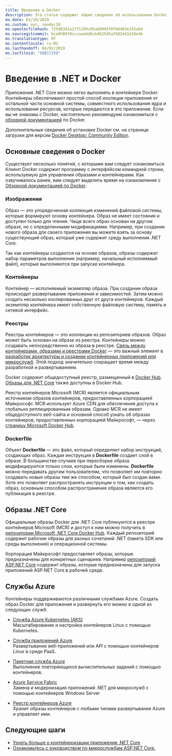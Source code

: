 ```yaml
---
title: Введение в Docker
description: Эта статья содержит общие сведения об использовании Docker в контексте приложения .NET Core.
ms.date: 03/20/2019
ms.custom: mvc, seodec18
ms.openlocfilehash: 725d8301a27f1109c85a89945f0fb8403e255ab4
ms.sourcegitcommit: bce0586f0cccaae6d6cbd625d5a7b824d1d3de4b
ms.translationtype: HT
ms.contentlocale: ru-RU
ms.lasthandoff: 04/02/2019
ms.locfileid: "58817259"
---
```

# <a name="introduction-to-net-and-docker"></a>Введение в .NET и Docker

Приложения .NET Core можно легко выполнять в контейнере Docker. Контейнеры обеспечивают простой способ изоляции приложения от остальной части основной системы, совместного использования ядра и использования ресурсов, которые передаются в это приложение. Если вы не знакомы с Docker, настоятельно рекомендуем ознакомиться с [обзорной документацией](https://docs.docker.com/engine/docker-overview/) по Docker.

Дополнительные сведения об установке Docker см. на странице загрузки для версии [Docker Desktop: Community Edition](https://www.docker.com/products/docker-desktop).

## <a name="docker-basics"></a>Основные сведения о Docker

Существует несколько понятий, с которыми вам следует ознакомиться. Клиент Docker содержит программу с интерфейсом командной строки, используемую для управления образами и контейнерами. Как озвучивалось ранее, вам следует выделить время на ознакомление с [Обзорной документацией по Docker](https://docs.docker.com/engine/docker-overview/). 

### <a name="images"></a>Изображения

Образ — это упорядоченная коллекция изменений файловой системы, которые формируют основу контейнера. Образ не имеет состояния и доступен только для чтения. Чаще всего образ основан на другом образе, но с определенными модификациями. Например, при создании нового образа для своего приложения вы можете взять за основу существующий образ, который уже содержит среду выполнения .NET Core.

Так как контейнеры создаются на основе образов, образы содержат набор параметров выполнения (например, начальный исполняемый файл), которые выполняются при запуске контейнера.

### <a name="containers"></a>Контейнеры

Контейнер — исполняемый экземпляр образа. При создании образа происходит развертывание приложения и зависимостей. Затем можно создать несколько изолированных друг от друга контейнеров. Каждый экземпляр контейнера имеет собственную файловую систему, память и сетевой интерфейс.

### <a name="registries"></a>Реестры

Реестры контейнеров — это коллекции из репозиториев образов. Образ может быть основан на образе из реестра. Контейнеры можно создавать непосредственно из образа в реестре. [Связь между контейнерами, образами и реестрами Docker](../../standard/microservices-architecture/container-docker-introduction/docker-containers-images-registries.md) — это важный элемент в [разработке архитектуры и создании контейнерных приложений или микрослужб](../../standard/microservices-architecture/architect-microservice-container-applications/index.md). Этой подход значительно сокращает время между разработкой и развертыванием.

Docker содержит общедоступный реестр, размещенный в [Docker Hub](https://hub.docker.com/). [Образы для .NET Core](https://hub.docker.com/_/microsoft-dotnet-core/) также доступны в Docker Hub. 

Реестр контейнеров Microsoft (MCR) является официальным источником образов контейнеров, предоставленных корпорацией Майкрософт. MCR использует Azure CDN для обеспечения доступа к глобально реплицированным образам. Однако MCR не имеет общедоступного веб-сайта и основной способ узнать об образах контейнеров, предоставленных корпорацией Майкрософт, — через [страницу Microsoft Docker Hub](https://hub.docker.com/_/microsoft-dotnet-core/).

### <a name="dockerfile"></a>Dockerfile

Объект **Dockerfile** — это файл, который определяет набор инструкций, создающих образ. Каждая инструкция в **Dockerfile** создает слой в образе. В большинстве случаев при пересборке образа модифицируются только слои, которые были изменены. **Dockerfile** можно передавать другим пользователям, что позволяет им повторно создавать новые образы тем же способом, который был создан вами. Хотя это позволяет распространять *инструкции* о том, как создать образ, основным способом распространения образа является его публикация в реестре.

## <a name="net-core-images"></a>Образы .NET Core

Официальные образы Docker для .NET Core публикуются в реестре контейнеров Microsoft (MCR) и доступ к ним можно получить в [репозитории Microsoft .NET Core Docker Hub](https://hub.docker.com/_/microsoft-dotnet-core/). Каждый репозиторий содержит рабочие образы для разных сочетаний .NET (пакета SDK или среды выполнения) и операционной системы. 

Корпорация Майкрософт предоставляет образы, которые предназначены для конкретных сценариев. Например [репозиторий ASP.NET Core](https://hub.docker.com/_/microsoft-dotnet-core-aspnet/) содержит образы, которые предназначены для запуска приложений ASP.NET Core в рабочей среде.

## <a name="azure-services"></a>Службы Azure

Контейнеры поддерживаются различными службами Azure. Создать образ Docker для приложения и развернуть его можно в одной из следующих служб:

* [Служба Azure Kubernetes (AKS)](https://azure.microsoft.com/services/kubernetes-service/)\
Масштабирование и настройка контейнеров Linux с помощью Kubernetes.

* [Служба приложений Azure](https://azure.microsoft.com/services/app-service/containers/)\
Развертывание веб-приложений или API с помощью контейнеров Linux в среде PaaS.

* [Пакетная служба Azure](https://azure.microsoft.com/services/batch/)\
Выполнение повторяющихся вычислительных заданий с помощью контейнеров.

* [Azure Service Fabric](https://azure.microsoft.com/services/service-fabric/)\
Замена и модернизация приложений .NET для микрослужб с помощью контейнеров Windows Server

* [Реестр контейнеров Azure](https://azure.microsoft.com/services/container-registry/)\
Хранит образы контейнеров с любыми типами развертывания Azure и управляет ими.

## <a name="next-steps"></a>Следующие шаги

* [Узнать больше о контейнеризации приложения .NET Core](build-docker-netcore-container.md)
* [Ознакомьтесь с руководством по микрослужбам ASP.NET Core.](https://dotnet.microsoft.com/learn/web/aspnet-microservice-tutorial/intro)
